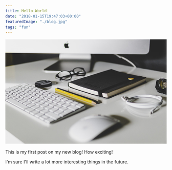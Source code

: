 ```yaml
---
title: Hello World
date: "2018-01-15T19:47:03+00:00"
featuredImage: "./blog.jpg"
tags: "fun"
---
```


![Blog](./blog.jpg)

This is my first post on my new blog! How exciting!

I'm sure I'll write a lot more interesting things in the future.

